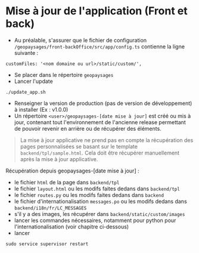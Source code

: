 Mise à jour de l'application (Front et back)
============================================

- Au préalable, s'assurer que le fichier de configuration
    `/geopaysages/front-backOffice/src/app/config.ts` contienne la ligne
    suivante :

```
customFiles: '<nom domaine ou url>/static/custom/',
```

- Se placer dans le répertoire `geopaysages`
- Lancer l'update

```
./update_app.sh
```

- Renseigner la version de production (pas de version de développement) à installer (Ex : v1.0.0)
- Un répertoire `<user>/geopaysages-[date mise à jour]` est créé ou mis à jour, contenant tout l'environnement de l'ancienne release permettant de pouvoir revenir en arrière ou de récupérer des éléments.

> La mise à jour applicative ne prend pas en compte la récupération des pages personnalisées se basant sur le template `backend/tpl/sample.html`. Cela doit être récupérer manuellement après la mise à jour applicative.

Récupération depuis geopaysages-[date mise à jour] :

- le fichier `html` de la page dans `backend/tpl`
- le fichier `layout.html` ou les modifs faites dedans dans
    `backend/tpl`
- le fichier `routes.py` ou les modifs faites dedans dans `backend`
- le fichier d'internationalisation `messages.po` ou les modifs
    dedans dans `backend/i18n/fr/LC_MESSAGES`
- s'il y a des images, les récupérer dans
    `backend/static/custom/images`
- lancer les commandes nécessaires, notamment pour python pour
    l'internationalisation (voir chapitre ci-dessous)
- lancer

```
sudo service supervisor restart
``` 
